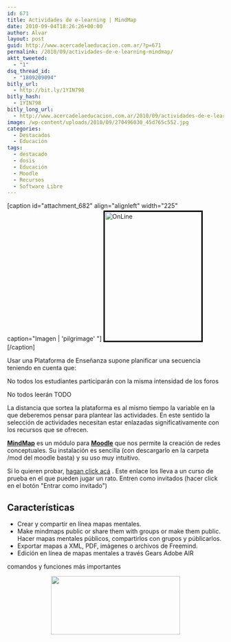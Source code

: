 ```yaml
---
id: 671
title: Actividades de e-learning | MindMap
date: 2010-09-04T18:26:26+00:00
author: Alvar
layout: post
guid: http://www.acercadelaeducacion.com.ar/?p=671
permalink: /2010/09/actividades-de-e-learning-mindmap/
aktt_tweeted:
  - "1"
dsq_thread_id:
  - "1809209094"
bitly_url:
  - http://bit.ly/1YIN798
bitly_hash:
  - 1YIN798
bitly_long_url:
  - http://www.acercadelaeducacion.com.ar/2010/09/actividades-de-e-learning-mindmap/
image: /wp-content/uploads/2010/09/270496030_45d765c552.jpg
categories:
  - Destacados
  - Educación
tags:
  - destacado
  - dosis
  - Educación
  - Moodle
  - Recursos
  - Software Libre
---
```

[caption id="attachment_682" align="alignleft" width="225" caption="Imagen | &#39;pilgrimage&#39; "]<a rel="prettyPhoto" href="http://www.acercadelaeducacion.com.ar/wp-content/uploads/2010/09/270496030_45d765c552.jpg"><img class="size-medium wp-image-682 " style="border: 3px solid black; margin: 3px 4px;" title="OnLine" src="http://www.acercadelaeducacion.com.ar/wp-content/uploads/2010/09/270496030_45d765c552-225x300.jpg" alt="OnLine" width="225" height="300" /></a>[/caption]

Usar una Plataforma de Enseñanza supone planificar una secuencia teniendo en cuenta que:

No todos los estudiantes participarán con la misma intensidad de los foros

No todos leerán TODO

La distancia que sortea la plataforma es al mismo tiempo la variable en la que deberemos pensar para plantear las actividades. En este sentido la selección de actividades necesitan estar enlazadas significativamente con los recursos que se ofrecen.

<strong><a title="Página del Módulo" href="http://moodle.org/mod/data/view.php?d=13&amp;rid=1628&amp;filter=1" target="_blank">MindMap</a></strong> es un módulo para <strong><a title="Página del Móodle" href="http://moodle.org/" target="_blank">Moodle</a></strong> que nos permite la creación de redes conceptuales. Su instalación es sencilla (con descargarlo en la carpeta /mod del moodle basta) y su uso muy intuitivo.

Si lo quieren probar, <a title="Curso de Prueba" href="http://www.acercadelaeducacion.com.ar/aula/login/index.php" target="_blank">hagan click acá</a> . Este enlace los lleva a un curso de prueba en el que pueden jugar un rato. Entren como invitados (hacer click en el botón "Entrar como invitado")
<h2><strong>Características</strong></h2>
<ul>
	<li>Crear y compartir en línea mapas mentales.</li>
	<li> Make mindmaps public or share them with groups or make them public. Hacer mapas mentales públicos, compartirlos con grupos y públicarlos.</li>
	<li> Exportar mapas a XML, PDF, imágenes o archivos de Freemind.</li>
	<li> Edición en línea de mapas mentales a través Gears Adobe AIR</li>
</ul>
comandos y funciones más importantes
<p style="text-align: center;"><a rel="prettyPhoto" href="http://www.acercadelaeducacion.com.ar/wp-content/uploads/2010/09/Selección_029.png"><img class="size-medium wp-image-675 aligncenter" title="Selección_029" src="http://www.acercadelaeducacion.com.ar/wp-content/uploads/2010/09/Selección_029-300x136.png" alt="" width="300" height="136" /></a></p>